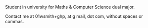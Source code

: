 Student in university for Maths & Computer Science dual major.

Contact me at 01wsmith+ghp, at g mail, dot com, without spaces or commas.
